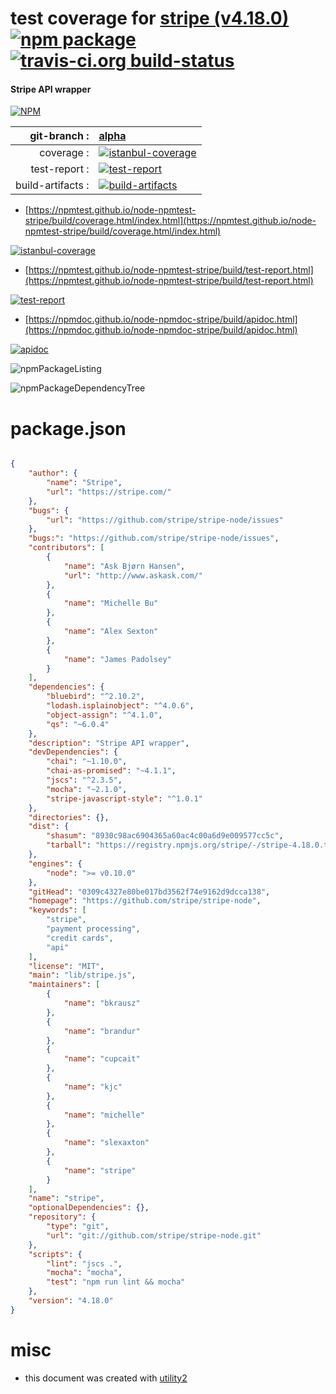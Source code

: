 # test coverage for  [stripe (v4.18.0)](https://github.com/stripe/stripe-node)  [![npm package](https://img.shields.io/npm/v/npmtest-stripe.svg?style=flat-square)](https://www.npmjs.org/package/npmtest-stripe) [![travis-ci.org build-status](https://api.travis-ci.org/npmtest/node-npmtest-stripe.svg)](https://travis-ci.org/npmtest/node-npmtest-stripe)
#### Stripe API wrapper

[![NPM](https://nodei.co/npm/stripe.png?downloads=true&downloadRank=true&stars=true)](https://www.npmjs.com/package/stripe)

| git-branch : | [alpha](https://github.com/npmtest/node-npmtest-stripe/tree/alpha)|
|--:|:--|
| coverage : | [![istanbul-coverage](https://npmtest.github.io/node-npmtest-stripe/build/coverage.badge.svg)](https://npmtest.github.io/node-npmtest-stripe/build/coverage.html/index.html)|
| test-report : | [![test-report](https://npmtest.github.io/node-npmtest-stripe/build/test-report.badge.svg)](https://npmtest.github.io/node-npmtest-stripe/build/test-report.html)|
| build-artifacts : | [![build-artifacts](https://npmtest.github.io/node-npmtest-stripe/glyphicons_144_folder_open.png)](https://github.com/npmtest/node-npmtest-stripe/tree/gh-pages/build)|

- [https://npmtest.github.io/node-npmtest-stripe/build/coverage.html/index.html](https://npmtest.github.io/node-npmtest-stripe/build/coverage.html/index.html)

[![istanbul-coverage](https://npmtest.github.io/node-npmtest-stripe/build/screenCapture.buildCi.browser.%252Ftmp%252Fbuild%252Fcoverage.lib.html.png)](https://npmtest.github.io/node-npmtest-stripe/build/coverage.html/index.html)

- [https://npmtest.github.io/node-npmtest-stripe/build/test-report.html](https://npmtest.github.io/node-npmtest-stripe/build/test-report.html)

[![test-report](https://npmtest.github.io/node-npmtest-stripe/build/screenCapture.buildCi.browser.%252Ftmp%252Fbuild%252Ftest-report.html.png)](https://npmtest.github.io/node-npmtest-stripe/build/test-report.html)

- [https://npmdoc.github.io/node-npmdoc-stripe/build/apidoc.html](https://npmdoc.github.io/node-npmdoc-stripe/build/apidoc.html)

[![apidoc](https://npmdoc.github.io/node-npmdoc-stripe/build/screenCapture.buildCi.browser.%252Ftmp%252Fbuild%252Fapidoc.html.png)](https://npmdoc.github.io/node-npmdoc-stripe/build/apidoc.html)

![npmPackageListing](https://npmtest.github.io/node-npmtest-stripe/build/screenCapture.npmPackageListing.svg)

![npmPackageDependencyTree](https://npmtest.github.io/node-npmtest-stripe/build/screenCapture.npmPackageDependencyTree.svg)



# package.json

```json

{
    "author": {
        "name": "Stripe",
        "url": "https://stripe.com/"
    },
    "bugs": {
        "url": "https://github.com/stripe/stripe-node/issues"
    },
    "bugs:": "https://github.com/stripe/stripe-node/issues",
    "contributors": [
        {
            "name": "Ask Bjørn Hansen",
            "url": "http://www.askask.com/"
        },
        {
            "name": "Michelle Bu"
        },
        {
            "name": "Alex Sexton"
        },
        {
            "name": "James Padolsey"
        }
    ],
    "dependencies": {
        "bluebird": "^2.10.2",
        "lodash.isplainobject": "^4.0.6",
        "object-assign": "^4.1.0",
        "qs": "~6.0.4"
    },
    "description": "Stripe API wrapper",
    "devDependencies": {
        "chai": "~1.10.0",
        "chai-as-promised": "~4.1.1",
        "jscs": "^2.3.5",
        "mocha": "~2.1.0",
        "stripe-javascript-style": "^1.0.1"
    },
    "directories": {},
    "dist": {
        "shasum": "8930c98ac6904365a60ac4c00a6d9e009577cc5c",
        "tarball": "https://registry.npmjs.org/stripe/-/stripe-4.18.0.tgz"
    },
    "engines": {
        "node": ">= v0.10.0"
    },
    "gitHead": "0309c4327e80be017bd3562f74e9162d9dcca138",
    "homepage": "https://github.com/stripe/stripe-node",
    "keywords": [
        "stripe",
        "payment processing",
        "credit cards",
        "api"
    ],
    "license": "MIT",
    "main": "lib/stripe.js",
    "maintainers": [
        {
            "name": "bkrausz"
        },
        {
            "name": "brandur"
        },
        {
            "name": "cupcait"
        },
        {
            "name": "kjc"
        },
        {
            "name": "michelle"
        },
        {
            "name": "slexaxton"
        },
        {
            "name": "stripe"
        }
    ],
    "name": "stripe",
    "optionalDependencies": {},
    "repository": {
        "type": "git",
        "url": "git://github.com/stripe/stripe-node.git"
    },
    "scripts": {
        "lint": "jscs .",
        "mocha": "mocha",
        "test": "npm run lint && mocha"
    },
    "version": "4.18.0"
}
```



# misc
- this document was created with [utility2](https://github.com/kaizhu256/node-utility2)
